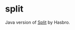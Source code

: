 # split

Java version of [Split](https://www.amazon.com/Hasbro-40731-Split-Card-Game/dp/B000GKYAUA) by Hasbro.
